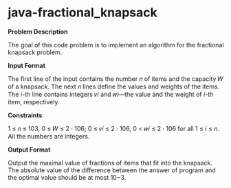 # java-fractional_knapsack

**Problem Description**

The goal of this code problem is to implement an algorithm for the fractional knapsack problem.

**Input Format**

The first line of the input contains the number 𝑛 of items and the capacity 𝑊 of a knapsack.
The next 𝑛 lines define the values and weights of the items. The 𝑖-th line contains integers 𝑣𝑖 and 𝑤𝑖—the
value and the weight of 𝑖-th item, respectively.

**Constraints**

1 ≤ 𝑛 ≤ 103, 0 ≤ 𝑊 ≤ 2 · 106; 0 ≤ 𝑣𝑖 ≤ 2 · 106, 0 < 𝑤𝑖 ≤ 2 · 106 for all 1 ≤ 𝑖 ≤ 𝑛. All the
numbers are integers.

**Output Format**

Output the maximal value of fractions of items that fit into the knapsack. The absolute
value of the difference between the answer of program and the optimal value should be at most
10−3.